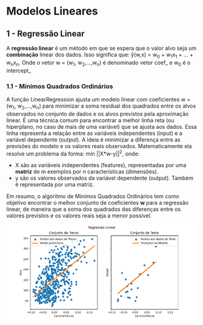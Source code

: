 # Modelos Lineares

## 1 - Regressão Linear
A **regressão linear** é um método em que se espera que o valor alvo seja um **combinação** linear dos dados.
Isso significa que: ŷ(w,x) = w<sub>0</sub> + w<sub>1</sub>x<sub>1</sub> + ... + w<sub>n</sub>x<sub>n</sub>. Onde
o vetor w = (w<sub>1</sub>, w<sub>2</sub>,...,w<sub>n</sub>) é denominado vetor coef_ e w<sub>0</sub> é o intercept_

### 1.1 - Mínimos Quadrados Ordinários

A função LinearRegression ajusta um modelo linear com coeficientes w = (w<sub>1</sub>, w<sub>2</sub>,...,w<sub>n</sub>)
para minimizar a soma residual dos quadrados entre os alvos observados no conjunto de dados e os alvos previstos pela
aproximação linear. É uma técnica comum para encontrar a melhor linha reta (ou hiperplano, no caso de mais de uma variável) 
que se ajusta aos dados. Essa linha representa a relação entre as variáveis independentes (input) e a variável dependente 
(output). A ideia é minimizar a diferença entre as previsões do modelo e os valores reais observados. Matematicamente 
ela resolve um problema da forma: min ||X*w-y||<sup>2</sup>, onde: 
- X são as variáveis independentes (features), representadas por uma **matriz** de m exemplos por n características (dimensões).
- y são os valores observados da variável dependente (output). Também é representada por uma matriz.

Em resumo, o algoritmo de Mínimos Quadrados Ordinários tem como objetivo encontrar o melhor conjunto de coeficientes 
**w** para a regressão linear, de maneira que a soma dos quadrados das diferenças entre os valores previstos e os valores 
reais seja a menor possível.

![Regressão Linear com MQO](img/RegressaoLinear_MQO.png)

